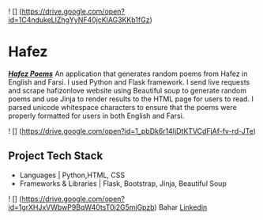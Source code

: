! [] (https://drive.google.com/open?id=1C4ndukeLlZhgYyNF40jcKlAG3KKb1fGz)
# Hafez

[***Hafez Poems***](http://hafez.life/)
An application that generates random poems from Hafez in English and Farsi. 
I used Python and Flask framework. I send live requests and scrape hafizonlove website using Beautiful soup to generate random poems and use Jinja to render results to the HTML page for users to read. I parsed unicode whitespace characters to ensure that the poems were properly formatted for users in both English and Farsi. 

! [] (https://drive.google.com/open?id=1_pbDk6r14IjDtKTVCdFjAf-fv-rd-JTe)
## Project Tech Stack

 - Languages | Python,HTML, CSS
 - Frameworks & Libraries | Flask, Bootstrap, Jinja, Beautiful Soup

! [] (https://drive.google.com/open?id=1grXHJxVWbwP9BqW40tsT0j2G5mjGpzb)
Bahar
[Linkedin](https://www.linkedin.com/in/bahar-asefi-19154218a)
